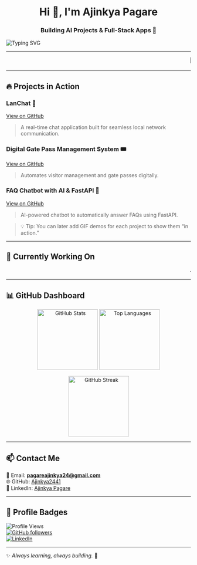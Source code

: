 <h1 align="center">Hi 👋, I'm Ajinkya Pagare</h1>
<h3 align="center">Building AI Projects & Full-Stack Apps 🚀</h3>

<!-- Typing animation -->
![Typing SVG](https://readme-typing-svg.herokuapp.com?font=Fira+Code&size=22&pause=1000&color=36BCF7&width=600&lines=Running+AI+Simulations;Deploying+FastAPI+Apps;Learning+Daily)

---

<!-- Scrolling skills to simulate active work -->
<marquee behavior="scroll" direction="left" scrollamount="8">
🐍 Python &nbsp;&nbsp; ⚡ FastAPI &nbsp;&nbsp; 🤖 AI Projects &nbsp;&nbsp; 💻 Web Development &nbsp;&nbsp; ☁️ Cloud &nbsp;&nbsp; 🖥️ Flutter
</marquee>

---

## 🔥 Projects in Action

### LanChat 💬
[View on GitHub](https://github.com/Ajinkya2441/LanChat)  
> A real-time chat application built for seamless local network communication.

### Digital Gate Pass Management System 🎟️
[View on GitHub](https://github.com/Ajinkya2441/Digital-Gate-Pass-System)  
> Automates visitor management and gate passes digitally.

### FAQ Chatbot with AI & FastAPI 🤖
[View on GitHub](https://github.com/Ajinkya2441/FAQ-Chatbot)  
> AI-powered chatbot to automatically answer FAQs using FastAPI.

> 💡 Tip: You can later add GIF demos for each project to show them “in action.”

---

## 🚧 Currently Working On

<marquee behavior="scroll" direction="left" scrollamount="8">
- [LanChat](https://github.com/Ajinkya2441/LanChat) &nbsp;&nbsp; | &nbsp;&nbsp; 

</marquee>

---

## 📊 GitHub Dashboard

<p align="center">
  <img src="https://github-readme-stats.vercel.app/api?username=Ajinkya2441&show_icons=true&theme=tokyonight&include_all_commits=true" alt="GitHub Stats" height="165">
  <img src="https://github-readme-stats.vercel.app/api/top-langs/?username=Ajinkya2441&layout=compact&theme=tokyonight" alt="Top Languages" height="165">
</p>

<p align="center">
  <img src="https://streak-stats.demolab.com?user=Ajinkya2441&theme=tokyonight&hide_border=false" alt="GitHub Streak" height="165">
</p>

---

## 📫 Contact Me  
📧 Email: **pagareajinkya24@gmail.com**  
🌐 GitHub: [Ajinkya2441](https://github.com/Ajinkya2441)  
💼 LinkedIn: [Ajinkya Pagare](https://www.linkedin.com/in/ajinkya-pagare)  

---

## 🚀 Profile Badges  
![Profile Views](https://komarev.com/ghpvc/?username=Ajinkya2441&label=Profile%20Views&color=blue&style=flat)  
[![GitHub followers](https://img.shields.io/github/followers/Ajinkya2441?label=Followers&style=social)](https://github.com/Ajinkya2441)  
[![LinkedIn](https://img.shields.io/badge/LinkedIn-Connect-blue?logo=linkedin)](https://www.linkedin.com/in/ajinkya-pagare)  

---

✨ *Always learning, always building.* 🚀
